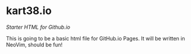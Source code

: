 # kart38.io

*Starter HTML for Github.io*

This is going to be a basic html file for GitHub.io Pages.  It will be written in NeoVim, should be fun!
